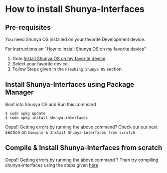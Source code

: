 # How to install Shunya-Interfaces

## Pre-requisites
You need Shunya OS installed on your favorite Development device. 

For instructions on "How to install Shunya OS on my favorite device"
1. Goto [Install Shunya OS on my favorite device](http://docs.shunyaos.org/)
2. Select your favorite device.
3. Follow Steps given in the `Flashing Shunya OS` section.    

## Install Shunya-Interfaces using Package Manager
 
Boot into Shunya OS and Run this command 

```shell
$ sudo opkg update
$ sudo opkg install shunya-interfaces
```
Oops!! Getting errors by running the above command? Check out our next section on `Compile & Install Shunya-Interfaces from scratch`

## Compile & Install Shunya-Interfaces from scratch   
Oops!! Getting errors by running the above command ? Then try compiling 
shunya-interfaces using the steps given [here](./dd-compiling-and-installing-shunya-interfaces)